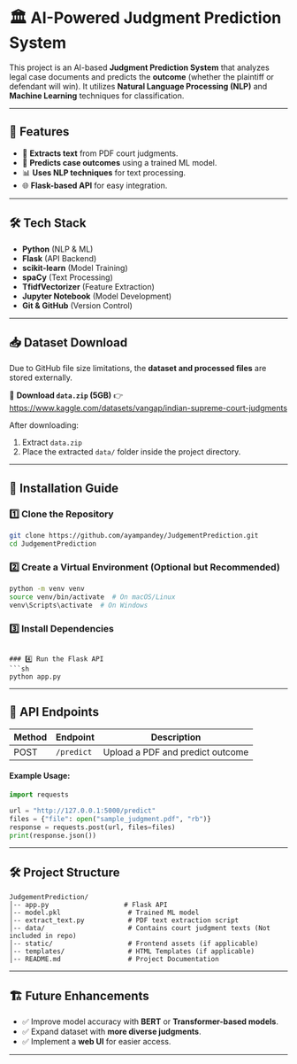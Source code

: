 # 🏛️ AI-Powered Judgment Prediction System

This project is an AI-based **Judgment Prediction System** that analyzes legal case documents and predicts the **outcome** (whether the plaintiff or defendant will win). It utilizes **Natural Language Processing (NLP)** and **Machine Learning** techniques for classification.

---

## 🚀 Features
- 📄 **Extracts text** from PDF court judgments.
- 🧠 **Predicts case outcomes** using a trained ML model.
- 📊 **Uses NLP techniques** for text processing.
- 🌐 **Flask-based API** for easy integration.

---

## 🛠️ Tech Stack
- **Python** (NLP & ML)
- **Flask** (API Backend)
- **scikit-learn** (Model Training)
- **spaCy** (Text Processing)
- **TfidfVectorizer** (Feature Extraction)
- **Jupyter Notebook** (Model Development)
- **Git & GitHub** (Version Control)

---

## 📥 Dataset Download
Due to GitHub file size limitations, the **dataset and processed files** are stored externally.

📂 **Download `data.zip` (5GB)** 👉 https://www.kaggle.com/datasets/vangap/indian-supreme-court-judgments

After downloading:
1. Extract `data.zip`
2. Place the extracted `data/` folder inside the project directory.

---

## 🔧 Installation Guide
### 1️⃣ Clone the Repository
```sh
git clone https://github.com/ayampandey/JudgementPrediction.git
cd JudgementPrediction
```

### 2️⃣ Create a Virtual Environment (Optional but Recommended)
```sh
python -m venv venv
source venv/bin/activate  # On macOS/Linux
venv\Scripts\activate  # On Windows
```

### 3️⃣ Install Dependencies

```

### 4️⃣ Run the Flask API
```sh
python app.py
```

---

## 📡 API Endpoints
| Method | Endpoint       | Description               |
|--------|---------------|---------------------------|
| POST   | `/predict`    | Upload a PDF and predict outcome |

#### Example Usage:
```python
import requests

url = "http://127.0.0.1:5000/predict"
files = {"file": open("sample_judgment.pdf", "rb")}
response = requests.post(url, files=files)
print(response.json())
```

---

## 🛠️ Project Structure
```
JudgementPrediction/
│-- app.py                   # Flask API
│-- model.pkl                 # Trained ML model
│-- extract_text.py           # PDF text extraction script
│-- data/                     # Contains court judgment texts (Not included in repo)
│-- static/                   # Frontend assets (if applicable)
│-- templates/                # HTML Templates (if applicable)
│-- README.md                 # Project Documentation
```

---

## 🏗️ Future Enhancements
- ✅ Improve model accuracy with **BERT** or **Transformer-based models**.
- ✅ Expand dataset with **more diverse judgments**.
- ✅ Implement a **web UI** for easier access.

---


